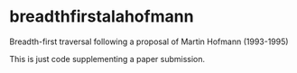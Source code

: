# breadthfirstalahofmann
Breadth-first traversal following a proposal of Martin Hofmann (1993-1995)

This is just code supplementing a paper submission.
